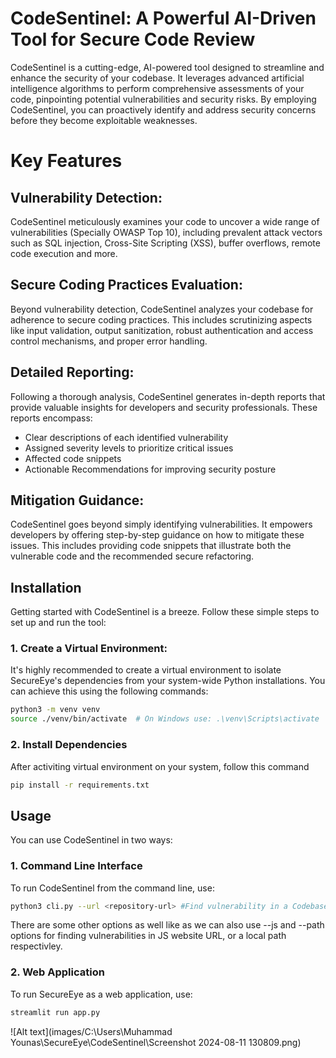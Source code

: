 # CodeSentinel: A Powerful AI-Driven Tool for Secure Code Review

CodeSentinel is a cutting-edge, AI-powered tool designed to streamline and enhance the security of your codebase. It leverages advanced artificial intelligence algorithms to perform comprehensive assessments of your code, pinpointing potential vulnerabilities and security risks. By employing CodeSentinel, you can proactively identify and address security concerns before they become exploitable weaknesses.

# Key Features

## Vulnerability Detection:

 CodeSentinel meticulously examines your code to uncover a wide range of vulnerabilities (Specially OWASP Top 10), including prevalent attack vectors such as SQL injection, Cross-Site Scripting (XSS), buffer overflows, remote code execution and more.

## Secure Coding Practices Evaluation: 

Beyond vulnerability detection, CodeSentinel analyzes your codebase for adherence to secure coding practices. This includes scrutinizing aspects like input validation, output sanitization, robust authentication and access control mechanisms, and proper error handling.

## Detailed Reporting: 

Following a thorough analysis, CodeSentinel generates in-depth reports that provide valuable insights for developers and security professionals. These reports encompass:
- Clear descriptions of each identified vulnerability
- Assigned severity levels to prioritize critical issues
- Affected code snippets
- Actionable Recommendations for improving security posture

## Mitigation Guidance: 

CodeSentinel goes beyond simply identifying vulnerabilities. It empowers developers by offering step-by-step guidance on how to mitigate these issues. This includes providing code snippets that illustrate both the vulnerable code and the recommended secure refactoring.

## Installation

Getting started with CodeSentinel is a breeze. Follow these simple steps to set up and run the tool:

### 1. Create a Virtual Environment:
It's highly recommended to create a virtual environment to isolate SecureEye's dependencies from your system-wide Python installations. You can achieve this using the following commands:

```bash
python3 -m venv venv
source ./venv/bin/activate  # On Windows use: .\venv\Scripts\activate 
```

### 2. Install Dependencies
After activiting virtual environment on your system, follow this command

```bash
pip install -r requirements.txt
```

## Usage
You can use CodeSentinel in two ways:

### 1. Command Line Interface
To run CodeSentinel from the command line, use:
```bash 
python3 cli.py --url <repository-url> #Find vulnerability in a Codebase of github repo
```
There are some other options as well like as we can also use --js and --path options for finding vulnerabilities in JS website URL, or a local path respectivley.

### 2. Web Application
To run SecureEye as a web application, use:
```bash
streamlit run app.py
```
![Alt text](images/C:\Users\Muhammad Younas\SecureEye\CodeSentinel\Screenshot 2024-08-11 130809.png)